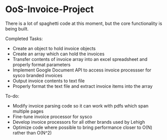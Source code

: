 # OoS-Invoice-Project

There is a lot of spaghetti code at this moment, but the core functionality is being built.

Completed Tasks:
* Create an object to hold invoice objects
* Create an array which can hold the invoices
* Transfer contents of invoice array into an excel spreadsheet and properly format parameters
* Implement Google Document API to access invoice processser for sysco branded invoices
* Output invoice contents to text file
* Properly format the text file and extract invoice items into the array

To-do:
* Modify invoice parsing code so it can work with pdfs which span multiple pages
* Fine-tune invoice processor for sysco
* Develop invoice processors for all other brands used by Lehigh
* Optimize code where possible to bring performance closer to O(N) rather than O(N^2)
